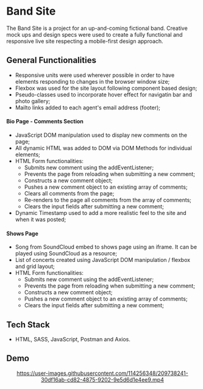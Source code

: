 # Band Site
The Band Site is a project for an up-and-coming fictional band. Creative mock ups and design specs were used to create a fully functional and responsive live site respecting a mobile-first design approach.

## General Functionalities
* Responsive units were used wherever possible in order to have elements responding to changes in the browser window size;
* Flexbox was used for the site layout following component based design;
* Pseudo-classes used to incorporate hover effect for navigatin bar and photo gallery;
* Mailto links added to each agent's email address (footer);

#### Bio Page - Comments Section
* JavaScript DOM manipulation used to display new comments on the page;
* All dynamic HTML was added to DOM via DOM Methods for individual elements;
* HTML Form functionalities: 
  * Submits new comment using the addEventListener;
  * Prevents the page from reloading when submitting a new comment;
  * Constructs a new comment object;
  * Pushes a new comment object to an existing array of comments;
  * Clears all comments from the page;
  * Re-renders to the page all comments from the array of comments;
  * Clears the input fields after submitting a new comment;
* Dynamic Timestamp used to add a more realistic feel to the site and  when it was posted;
  
#### Shows Page
* Song from SoundCloud embed to shows page using an iframe. It can be played using SoundCloud as a resource;
* List of concerts created using JavaScript DOM manipulation / flexbox and grid layout;
* HTML Form functionalities: 
  * Submits new comment using the addEventListener;
  * Prevents the page from reloading when submitting a new comment;
  * Constructs a new comment object;
  * Pushes a new comment object to an existing array of comments;
  * Clears the input fields after submitting a new comment;

## Tech Stack
* HTML, SASS, JavaScript, Postman and Axios.

## Demo

<div align="center">
  




https://user-images.githubusercontent.com/114256348/209738241-30df16ab-cd82-4875-9202-9e5d6d1e4ee9.mp4



  
  </div>


